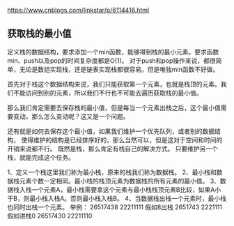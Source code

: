 https://www.cnblogs.com/linkstar/p/6114416.html
## 获取栈的最小值
定义栈的数据结构，要求添加一个min函数，能够得到栈的最小元素。要求函数min、push以及pop的时间复杂度都是O(1)。
对于push和pop操作来说，都很简单，无论是数组实现栈，还是链表实现栈都很容易。但是唯独min函数不好做。

首先对于栈这个数据结构来说，我们只能获取第一个元素，也就是栈顶的元素。我们不能访问到别的元素，所以我们不行也不可能去遍历获取栈的最小值。

那么我们肯定需要去保存栈的最小值，但是每当一个元素出栈之后，这个最小值需要变动，那么怎么变动呢？这又是一个问题。

还有就是如何去保存这个最小值，如果我们维护一个优先队列，或者别的数据结构， 使得维护的结构是已经排序好的，那么当然可以，但是这对于空间和时间的开销来说都不行。
既然是栈，那么肯定有栈自己的解决方式。
只要维护另一个栈，就能完成这个任务。

1、定义一个栈这里我们称为最小栈，原来的栈我们称为数据栈。
2、最小栈和数据栈元素个数一定相同。最小栈的栈顶元素为数据栈的所有元素的最小值。
3、数据栈入栈一个元素A，最小栈需要拿这个元素与最小栈栈顶元素B比较，如果A小于B，则最小栈入栈A。否则最小栈入栈B。
4、当数据栈出栈一个元素时，最小栈也同时出栈一个元素。
举例：
26517438
22211111
假如8出栈
2651743
2221111
假如进栈0
26517430
22211110
